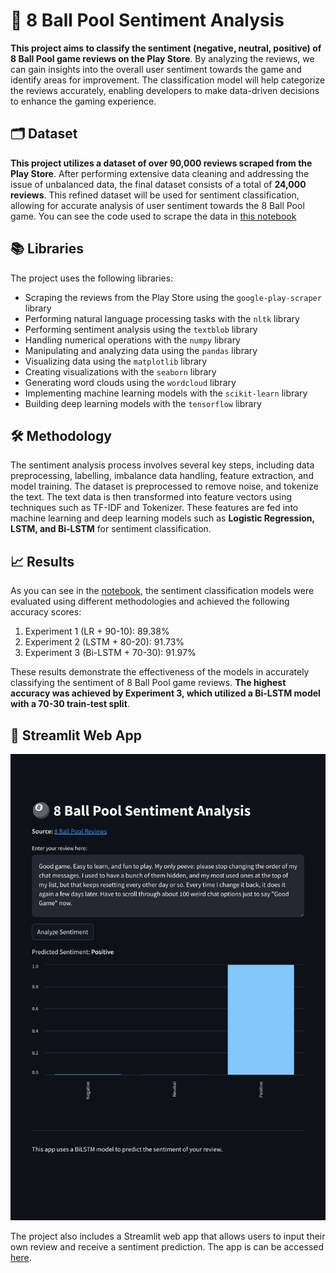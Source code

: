 # 🎱 8 Ball Pool Sentiment Analysis
**This project aims to classify the sentiment (negative, neutral, positive) of 8 Ball Pool game reviews on the Play Store**. By analyzing the reviews, we can gain insights into the overall user sentiment towards the game and identify areas for improvement. The classification model will help categorize the reviews accurately, enabling developers to make data-driven decisions to enhance the gaming experience.

## 🗂️ Dataset
**This project utilizes a dataset of over 90,000 reviews scraped from the Play Store**. After performing extensive data cleaning and addressing the issue of unbalanced data, the final dataset consists of a total of **24,000 reviews**. This refined dataset will be used for sentiment classification, allowing for accurate analysis of user sentiment towards the 8 Ball Pool game. You can see the code used to scrape the data in [this notebook](8BP_Scraping.ipynb)

## 📚 Libraries
The project uses the following libraries:
- Scraping the reviews from the Play Store using the `google-play-scraper` library
- Performing natural language processing tasks with the `nltk` library
- Performing sentiment analysis using the `textblob` library
- Handling numerical operations with the `numpy` library
- Manipulating and analyzing data using the `pandas` library
- Visualizing data using the `matplotlib` library
- Creating visualizations with the `seaborn` library
- Generating word clouds using the `wordcloud` library
- Implementing machine learning models with the `scikit-learn` library
- Building deep learning models with the `tensorflow` library

## 🛠️ Methodology
The sentiment analysis process involves several key steps, including data preprocessing, labelling, imbalance data handling, feature extraction, and model training. The dataset is preprocessed to remove noise, and tokenize the text. The text data is then transformed into feature vectors using techniques such as TF-IDF and Tokenizer. These features are fed into machine learning and deep learning models such as **Logistic Regression, LSTM, and Bi-LSTM** for sentiment classification.

## 📈 Results
As you can see in the [notebook](https://github.com/bimarakajati/8-Ball-Pool-Sentiment-Analysis/blob/main/8BP_Sentiment_Analysis.ipynb), the sentiment classification models were evaluated using different methodologies and achieved the following accuracy scores:

1. Experiment 1 (LR + 90-10): 89.38%
2. Experiment 2 (LSTM + 80-20): 91.73%
3. Experiment 3 (Bi-LSTM + 70-30): 91.97%

These results demonstrate the effectiveness of the models in accurately classifying the sentiment of 8 Ball Pool game reviews. **The highest accuracy was achieved by Experiment 3, which utilized a Bi-LSTM model with a 70-30 train-test split**.

## 🚀 Streamlit Web App

![Streamlit Web App](Image/screencapture-localhost-8501-2024-09-20-19_07_48.png)

The project also includes a Streamlit web app that allows users to input their own review and receive a sentiment prediction. The app is can be accessed [here](https://8ballpool.streamlit.app/).